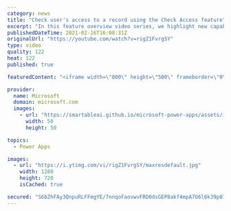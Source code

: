 ```yaml
---
category: news
title: "Check user's access to a record using the Check Access feature"
excerpt: "In this feature overview video series, we highlight new capabilities included in the latest update to Microsoft Power Apps.  This featured product update to Power Apps highlights check access, a new record level security feature admins can use to check and assign security roles.  Get the most out of"
publishedDateTime: 2021-02-16T16:08:31Z
originalUrl: "https://youtube.com/watch?v=rigZ1FvrgSY"
type: video
quality: 122
heat: 122
published: true

featuredContent: "<iframe width=\"800\" height=\"500\" frameborder=\"0\" src=\"https://www.youtube.com/embed/rigZ1FvrgSY\" allow=\"accelerometer; autoplay; encrypted-media; gyroscope; picture-in-picture\" allowfullscreen></iframe>"

provider:
  name: Microsoft
  domain: microsoft.com
  images:
    - url: "https://smartableai.github.io/microsoft-power-apps/assets/images/organizations/microsoft.com-50x50.jpg"
      width: 50
      height: 50

topics:
  - Power Apps

images:
  - url: "https://i.ytimg.com/vi/rigZ1FvrgSY/maxresdefault.jpg"
    width: 1280
    height: 720
    isCached: true

secured: "S6bZhFAy3QnpuRLFFmgYE/7nnqoFaovwvFRD0dsGEP8akf4mpA7G6l6k39p07Ri5eRlSNAKsJdlOP9ElWRx44t/zFr6NeHrAmfXh1cTqilxHblcKVu9Efrzvnwikg6ATjWeF6y5U8JcklGI/qzgzi3PRPbPXGda+XJRf5mwFHAfsjYdh1mxEM6pFg1inFF6l3lJS+xbR/+KMPRo7AtDjjeaHQiwi8BMfAAxNeJhiJRwE7LFbyYC79pB5tKKomLt8NhB4q0BS7e0io9yp5wWlac55IqrDkoOk1XsGSkrcBnKlwQoeQpeMX3Jy3YeVZDa1ec+Dj/b95VOlLWqxnIbpVKun+UcK4qTnzK4QdaspMJ9mRSFxaqsbFvCF2pnYqeyURlBUMCi51qwgebLj0Bi/dk267DX2jpB108NUPw+bY3VEWiyvaA1ha2MYEmYo0Vow;EsaLCFZ8k6b4/FR40iXMRA=="
---
```


